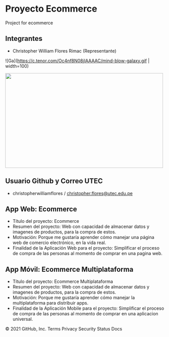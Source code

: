 # Proyecto Ecommerce
Project for ecommerce

## Integrantes
- Christopher William Flores Rimac (Representante)

![Ga](https://c.tenor.com/Oc4nf8N08jIAAAAC/mind-blow-galaxy.gif | width=100)

<img src="https://c.tenor.com/Oc4nf8N08jIAAAAC/mind-blow-galaxy.gif" width="500" height="300" />

## Usuario Github y Correo UTEC
- christopherwilliamflores / christopher.flores@utec.edu.pe

## App Web: Ecommerce  

- Título del proyecto: Ecommerce
- Resumen del proyecto: Web con capacidad de almacenar datos y imagenes de productos, para la compra de estos.
- Motivación: Porque me gustaría aprender cómo manejar una página web de comercio electrónico, en la vida real.
- Finalidad de la Aplicación Web para el proyecto: Simplificar el proceso de compra de las personas al momento de comprar en una pagina web.

## App Móvil: Ecommerce Multiplataforma

- Título del proyecto: Ecommerce Multiplataforma
- Resumen del proyecto: Web con capacidad de almacenar datos y imagenes de productos, para la compra de estos.
- Motivación:  Porque me gustaría aprender cómo manejar la multiplataforma para distribuir apps.
- Finalidad de la Aplicación Mobile para el proyecto: Simplificar el proceso de compra de las personas al momento de comprar en una aplicacion universal.


© 2021 GitHub, Inc.
Terms
Privacy
Security
Status
Docs